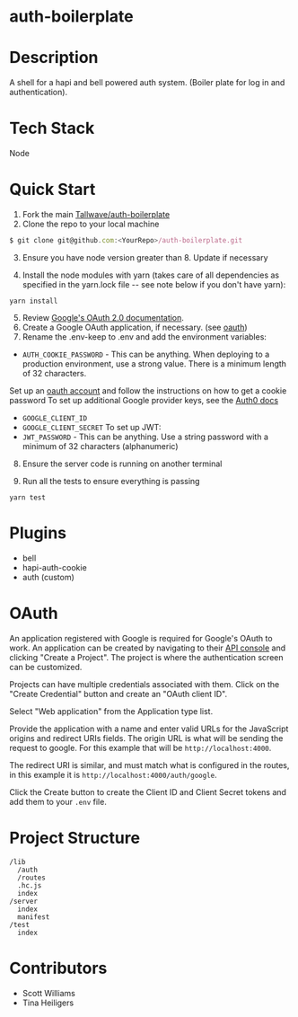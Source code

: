 # auth-boilerplate

# Description
A shell for a hapi and bell powered auth system. (Boiler plate for log in and authentication).

# Tech Stack
Node

# Quick Start
1. Fork the main [Tallwave/auth-boilerplate](https://github.com/Tallwave/auth-boilerplate)
2. Clone the repo to your local machine
```js
$ git clone git@github.com:<YourRepo>/auth-boilerplate.git
```
3. Ensure you have node version greater than 8. Update if necessary

4. Install the node modules with yarn (takes care of all dependencies as specified in the yarn.lock file -- see note below if you don't have yarn):
```
yarn install
```
5. Review [Google's OAuth 2.0 documentation](https://developers.google.com/identity/protocols/OAuth2).
6. Create a Google OAuth application, if necessary. (see [oauth](#oauth))
7. Rename the .env-keep to .env and add the environment variables:

 - `AUTH_COOKIE_PASSWORD` - This can be anything. When deploying to a production environment, use a strong value. There is a minimum length of 32 characters.
 

 Set up an [oauth account](https://github.com/hapijs/bell/blob/master/API.md) and follow the instructions on how to get a cookie password
To set up additional Google provider keys, see the [Auth0 docs](https://auth0.com/docs/connections/social/devkeys)
 - `GOOGLE_CLIENT_ID`
 - `GOOGLE_CLIENT_SECRET`
To set up JWT:
- `JWT_PASSWORD` - This can be anything. Use a string password with a minimum of 32 characters (alphanumeric)
8. Ensure the server code is running on another terminal

9. Run all the tests to ensure everything is passing
```
yarn test
```

# Plugins
 - bell
 - hapi-auth-cookie
 - auth (custom)

# OAuth
An application registered with Google is required for Google's OAuth to work. An application can be created by navigating to their [API console](https://console.developers.google.com/apis) and clicking "Create a Project". The project is where the authentication screen can be customized.

Projects can have multiple credentials associated with them. Click on the "Create Credential" button and create an "OAuth client ID". 

Select "Web application" from the Application type list.

Provide the application with a name and enter valid URLs for the JavaScript origins and redirect URIs fields. The origin URL is what will be sending the request to google. For this example that will be `http://localhost:4000`.

The redirect URI is similar, and must match what is configured in the routes, in this example it is `http://localhost:4000/auth/google`.

Click the Create button to create the Client ID and Client Secret tokens and add them to your `.env` file.

# Project Structure
```
/lib
  /auth
  /routes
  .hc.js
  index
/server
  index
  manifest
/test
  index
```

# Contributors
* Scott Williams
* Tina Heiligers
